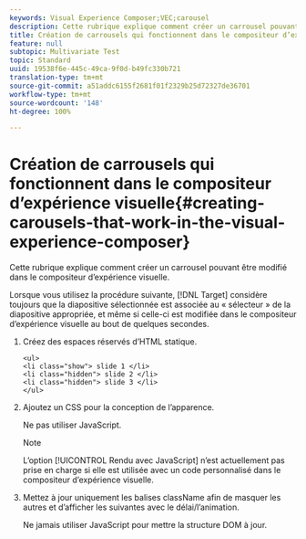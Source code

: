 ```yaml
---
keywords: Visual Experience Composer;VEC;carousel
description: Cette rubrique explique comment créer un carrousel pouvant être modifié dans le compositeur d’expérience visuelle.
title: Création de carrousels qui fonctionnent dans le compositeur d’expérience visuelle
feature: null
subtopic: Multivariate Test
topic: Standard
uuid: 19538f6e-445c-49ca-9f0d-b49fc330b721
translation-type: tm+mt
source-git-commit: a51addc6155f2681f01f2329b25d72327de36701
workflow-type: tm+mt
source-wordcount: '148'
ht-degree: 100%

---
```



# Création de carrousels qui fonctionnent dans le compositeur d’expérience visuelle{#creating-carousels-that-work-in-the-visual-experience-composer}

Cette rubrique explique comment créer un carrousel pouvant être modifié dans le compositeur d’expérience visuelle.

Lorsque vous utilisez la procédure suivante, [!DNL Target] considère toujours que la diapositive sélectionnée est associée au « sélecteur » de la diapositive appropriée, et même si celle-ci est modifiée dans le compositeur d’expérience visuelle au bout de quelques secondes.

1. Créez des espaces réservés d’HTML statique.

   ```
   <ul>
   <li class="show"> slide 1 </li>
   <li class="hidden"> slide 2 </li>
   <li class="hidden"> slide 3 </li>
   </ul>
   ```

1. Ajoutez un CSS pour la conception de l’apparence.

   Ne pas utiliser JavaScript.

   >[!NOTE]
   >
   >L’option [!UICONTROL Rendu avec JavaScript] n’est actuellement pas prise en charge si elle est utilisée avec un code personnalisé dans le compositeur d’expérience visuelle.

1. Mettez à jour uniquement les balises className afin de masquer les autres et d’afficher les suivantes avec le délai/l’animation.

   Ne jamais utiliser JavaScript pour mettre la structure DOM à jour.